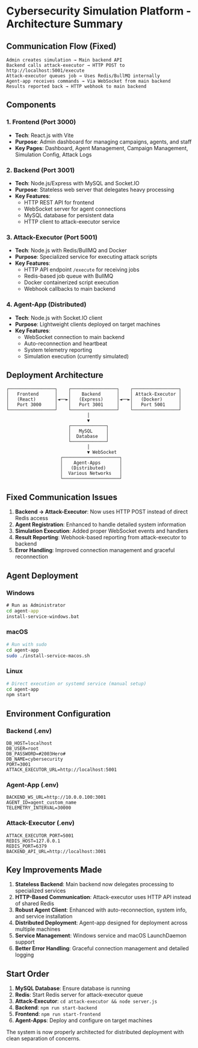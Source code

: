 # Cybersecurity Simulation Platform - Architecture Summary

## Communication Flow (Fixed)

```
Admin creates simulation → Main backend API
Backend calls attack-executor → HTTP POST to http://localhost:5001/execute
Attack-executor queues job → Uses Redis/BullMQ internally
Agent-app receives commands → Via WebSocket from main backend
Results reported back → HTTP webhook to main backend
```

## Components

### 1. Frontend (Port 3000)
- **Tech**: React.js with Vite
- **Purpose**: Admin dashboard for managing campaigns, agents, and staff
- **Key Pages**: Dashboard, Agent Management, Campaign Management, Simulation Config, Attack Logs

### 2. Backend (Port 3001)
- **Tech**: Node.js/Express with MySQL and Socket.IO
- **Purpose**: Stateless web server that delegates heavy processing
- **Key Features**:
  - HTTP REST API for frontend
  - WebSocket server for agent connections
  - MySQL database for persistent data
  - HTTP client to attack-executor service

### 3. Attack-Executor (Port 5001)
- **Tech**: Node.js with Redis/BullMQ and Docker
- **Purpose**: Specialized service for executing attack scripts
- **Key Features**:
  - HTTP API endpoint `/execute` for receiving jobs
  - Redis-based job queue with BullMQ
  - Docker containerized script execution
  - Webhook callbacks to main backend

### 4. Agent-App (Distributed)
- **Tech**: Node.js with Socket.IO client
- **Purpose**: Lightweight clients deployed on target machines
- **Key Features**:
  - WebSocket connection to main backend
  - Auto-reconnection and heartbeat
  - System telemetry reporting
  - Simulation execution (currently simulated)

## Deployment Architecture

```
┌─────────────────┐    ┌─────────────────┐    ┌─────────────────┐
│   Frontend      │    │    Backend      │    │ Attack-Executor │
│   (React)       │◄──►│   (Express)     │◄──►│   (Docker)      │
│   Port 3000     │    │   Port 3001     │    │   Port 5001     │
└─────────────────┘    └─────────────────┘    └─────────────────┘
                              │
                              ▼
                       ┌─────────────┐
                       │   MySQL     │
                       │  Database   │
                       └─────────────┘
                              │
                              ▼ WebSocket
                    ┌─────────────────────┐
                    │    Agent-Apps       │
                    │   (Distributed)     │
                    │  Various Networks   │
                    └─────────────────────┘
```

## Fixed Communication Issues

1. **Backend → Attack-Executor**: Now uses HTTP POST instead of direct Redis access
2. **Agent Registration**: Enhanced to handle detailed system information
3. **Simulation Execution**: Added proper WebSocket events and handlers
4. **Result Reporting**: Webhook-based reporting from attack-executor to backend
5. **Error Handling**: Improved connection management and graceful reconnection

## Agent Deployment

### Windows
```cmd
# Run as Administrator
cd agent-app
install-service-windows.bat
```

### macOS
```bash
# Run with sudo
cd agent-app
sudo ./install-service-macos.sh
```

### Linux
```bash
# Direct execution or systemd service (manual setup)
cd agent-app
npm start
```

## Environment Configuration

### Backend (.env)
```env
DB_HOST=localhost
DB_USER=root
DB_PASSWORD=#2003Hero#
DB_NAME=cybersecurity
PORT=3001
ATTACK_EXECUTOR_URL=http://localhost:5001
```

### Agent-App (.env)
```env
BACKEND_WS_URL=http://10.0.0.100:3001
AGENT_ID=agent_custom_name
TELEMETRY_INTERVAL=30000
```

### Attack-Executor (.env)
```env
ATTACK_EXECUTOR_PORT=5001
REDIS_HOST=127.0.0.1
REDIS_PORT=6379
BACKEND_API_URL=http://localhost:3001
```

## Key Improvements Made

1. **Stateless Backend**: Main backend now delegates processing to specialized services
2. **HTTP-Based Communication**: Attack-executor uses HTTP API instead of shared Redis
3. **Robust Agent Client**: Enhanced with auto-reconnection, system info, and service installation
4. **Distributed Deployment**: Agent-app designed for deployment across multiple machines
5. **Service Management**: Windows service and macOS LaunchDaemon support
6. **Better Error Handling**: Graceful connection management and detailed logging

## Start Order

1. **MySQL Database**: Ensure database is running
2. **Redis**: Start Redis server for attack-executor queue
3. **Attack-Executor**: `cd attack-executor && node server.js`
4. **Backend**: `npm run start-backend`
5. **Frontend**: `npm run start-frontend`
6. **Agent-Apps**: Deploy and configure on target machines

The system is now properly architected for distributed deployment with clean separation of concerns.